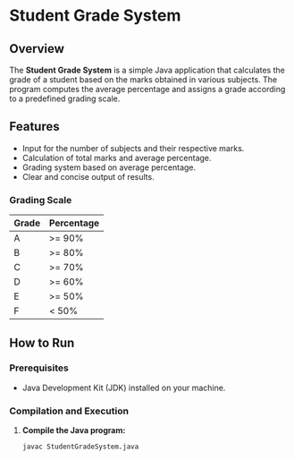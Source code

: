 # Student Grade System


## Overview

The **Student Grade System** is a simple Java application that calculates the grade of a student based on the marks obtained in various subjects. The program computes the average percentage and assigns a grade according to a predefined grading scale.

## Features

- Input for the number of subjects and their respective marks.
- Calculation of total marks and average percentage.
- Grading system based on average percentage.
- Clear and concise output of results.

### Grading Scale

| Grade | Percentage  |
|-------|-------------|
| A     | >= 90%     |
| B     | >= 80%     |
| C     | >= 70%     |
| D     | >= 60%     |
| E     | >= 50%     |
| F     | < 50%      |

## How to Run

### Prerequisites

- Java Development Kit (JDK) installed on your machine.

### Compilation and Execution

1. **Compile the Java program:**

   ```bash
   javac StudentGradeSystem.java
